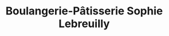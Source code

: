 ---
title: "Boulangerie-Pâtisserie Sophie Lebreuilly"
url: /etaples/boulangerie-patisserie-sophie-lebreuilly/
shop: Bäckerei
---